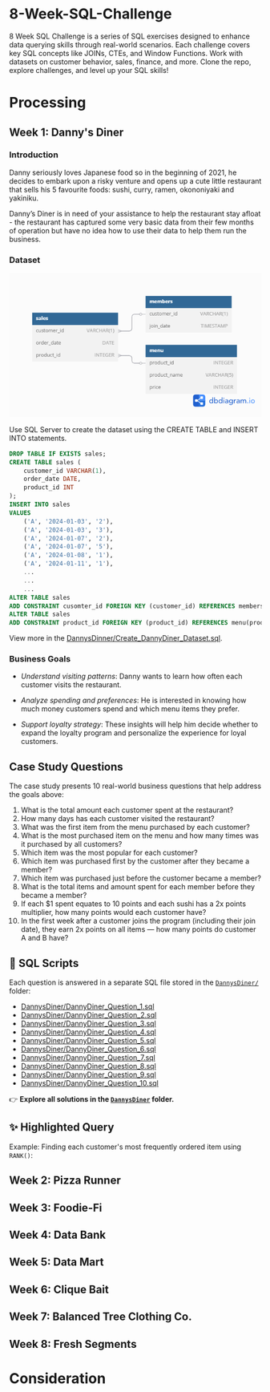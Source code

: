 # 8-Week-SQL-Challenge
8 Week SQL Challenge is a series of SQL exercises designed to enhance data querying skills through real-world scenarios. Each challenge covers key SQL concepts like JOINs, CTEs, and Window Functions. Work with datasets on customer behavior, sales, finance, and more. Clone the repo, explore challenges, and level up your SQL skills!
# Processing
## Week 1: Danny's Diner
### Introduction
Danny seriously loves Japanese food so in the beginning of 2021, he decides to embark upon a risky venture and opens up a cute little restaurant that sells his 5 favourite foods: sushi, curry, ramen, okononiyaki and yakiniku.

Danny’s Diner is in need of your assistance to help the restaurant stay afloat - the restaurant has captured some very basic data from their few months of operation but have no idea how to use their data to help them run the business.
### Dataset
![Danny's Diner.png](https://github.com/khangtran85/8-Week-SQL-Challenge/blob/main/DannysDinner/Danny's%20Diner.png)

Use SQL Server to create the dataset using the CREATE TABLE and INSERT INTO statements.
``` SQL
DROP TABLE IF EXISTS sales;
CREATE TABLE sales (
	customer_id VARCHAR(1),
	order_date DATE,
	product_id INT
);
INSERT INTO sales
VALUES
	('A', '2024-01-03', '2'),
	('A', '2024-01-03', '3'),
	('A', '2024-01-07', '2'),
	('A', '2024-01-07', '5'),
	('A', '2024-01-08', '1'),
	('A', '2024-01-11', '1'),
	...
	...
	...
ALTER TABLE sales
ADD CONSTRAINT cusomter_id FOREIGN KEY (customer_id) REFERENCES members(customer_id);
ALTER TABLE sales
ADD CONSTRAINT product_id FOREIGN KEY (product_id) REFERENCES menu(product_id);
```
View more in the [DannysDinner/Create_DannyDiner_Dataset.sql](DannysDinner/Create_DannyDiner_Dataset.sql).
### Business Goals
- *Understand visiting patterns*: Danny wants to learn how often each customer visits the restaurant.

- *Analyze spending and preferences*: He is interested in knowing how much money customers spend and which menu items they prefer.

- *Support loyalty strategy*: These insights will help him decide whether to expand the loyalty program and personalize the experience for loyal customers.

## Case Study Questions
The case study presents 10 real-world business questions that help address the goals above:

1. What is the total amount each customer spent at the restaurant?  
2. How many days has each customer visited the restaurant?  
3. What was the first item from the menu purchased by each customer?  
4. What is the most purchased item on the menu and how many times was it purchased by all customers?  
5. Which item was the most popular for each customer?  
6. Which item was purchased first by the customer after they became a member?  
7. Which item was purchased just before the customer became a member?  
8. What is the total items and amount spent for each member before they became a member?  
9. If each $1 spent equates to 10 points and each sushi has a 2x points multiplier, how many points would each customer have?  
10. In the first week after a customer joins the program (including their join date), they earn 2x points on all items — how many points do customer A and B have?

## 📂 SQL Scripts

Each question is answered in a separate SQL file stored in the [`DannysDiner/`](DannysDiner/) folder:

- [DannysDiner/DannyDiner_Question_1.sql](DannysDinner/DannyDiner_Question_1.sql)
- [DannysDiner/DannyDiner_Question_2.sql](DannysDiner/DannyDiner_Question_2.sql)
- [DannysDiner/DannyDiner_Question_3.sql](DannysDiner/DannyDiner_Question_3.sql)
- [DannysDiner/DannyDiner_Question_4.sql](DannysDiner/DannyDiner_Question_4.sql)
- [DannysDiner/DannyDiner_Question_5.sql](DannysDiner/DannyDiner_Question_5.sql)
- [DannysDiner/DannyDiner_Question_6.sql](DannysDiner/DannyDiner_Question_6.sql)
- [DannysDiner/DannyDiner_Question_7.sql](DannysDiner/DannyDiner_Question_7.sql)
- [DannysDiner/DannyDiner_Question_8.sql](DannysDiner/DannyDiner_Question_8.sql)
- [DannysDiner/DannyDiner_Question_9.sql](DannysDiner/DannyDiner_Question_9.sql)
- [DannysDiner/DannyDiner_Question_10.sql](DannysDiner/DannyDiner_Question_10.sql)

👉 **Explore all solutions in the [`DannysDiner`](DannysDiner/) folder.**

## ✨ Highlighted Query

Example: Finding each customer's most frequently ordered item using `RANK()`:
## Week 2: Pizza Runner
## Week 3: Foodie-Fi
## Week 4: Data Bank
## Week 5: Data Mart
## Week 6: Clique Bait
## Week 7: Balanced Tree Clothing Co.
## Week 8: Fresh Segments
# Consideration
